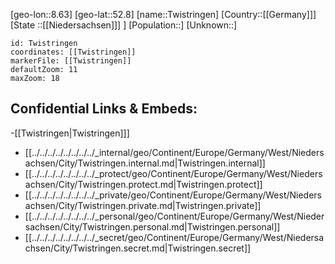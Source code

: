 ﻿---
location: [52.8,8.63]
mapzoom: [7,12] 
mapmarker: city 
type: City
tags:
- geo/City


SpocWebEntityId: 35069
isDeleted: false
confidential: public

---
[geo-lon::8.63]
[geo-lat::52.8]
[name::Twistringen]
[Country::[[Germany]]]
[State ::[[Niedersachsen]]] ]
[Population::]
[Unknown::]


```leaflet
id: Twistringen
coordinates: [[Twistringen]]
markerFile: [[Twistringen]]
defaultZoom: 11 
maxZoom: 18
```


## Confidential Links & Embeds: 
-[[Twistringen|Twistringen]]] 
- [[../../../../../../../../_internal/geo/Continent/Europe/Germany/West/Niedersachsen/City/Twistringen.internal.md|Twistringen.internal]] 
- [[../../../../../../../../_protect/geo/Continent/Europe/Germany/West/Niedersachsen/City/Twistringen.protect.md|Twistringen.protect]] 
- [[../../../../../../../../_private/geo/Continent/Europe/Germany/West/Niedersachsen/City/Twistringen.private.md|Twistringen.private]] 
- [[../../../../../../../../_personal/geo/Continent/Europe/Germany/West/Niedersachsen/City/Twistringen.personal.md|Twistringen.personal]] 
- [[../../../../../../../../_secret/geo/Continent/Europe/Germany/West/Niedersachsen/City/Twistringen.secret.md|Twistringen.secret]] 
